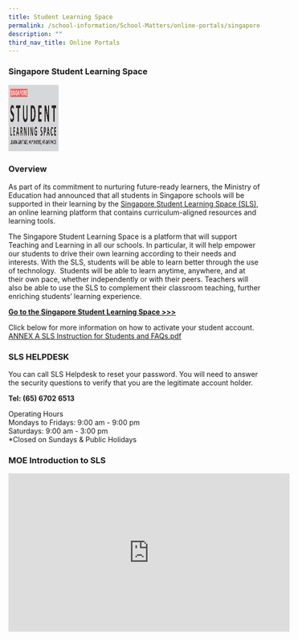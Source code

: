 ```yaml
---
title: Student Learning Space
permalink: /school-information/School-Matters/online-portals/singapore-student-learning-space
description: ""
third_nav_title: Online Portals
---
```




### Singapore Student Learning Space


<p><a href="https://vle.learning.moe.edu.sg/login">
<img src="/images/sls_big.jpeg" alt="W3Schools.com" width="100" height="132">
</a></p>

### Overview


As part of its commitment to nurturing future-ready learners, the Ministry of Education had announced that all students in Singapore schools will be supported in their learning by the [Singapore Student Learning Space (SLS)](https://vle.learning.moe.edu.sg/login), an online learning platform that contains curriculum-aligned resources and learning tools.  

  

The Singapore Student Learning Space is a platform that will support Teaching and Learning in all our schools. In particular, it will help empower our students to drive their own learning according to their needs and interests. With the SLS, students will be able to learn better through the use of technology.  Students will be able to learn anytime, anywhere, and at their own pace, whether independently or with their peers. Teachers will also be able to use the SLS to complement their classroom teaching, further enriching students’ learning experience.

[**Go to the Singapore Student Learning Space >>>**](https://vle.learning.moe.edu.sg/login)

Click below for more information on how to activate your student account.
[ANNEX A SLS Instruction for Students and FAQs.pdf](/files/ANNEX%20A%20SLS%20Instruction%20for%20Students%20and%20FAQs.pdf)

### SLS HELPDESK

You can call SLS Helpdesk to reset your password. You will need to answer the security questions to verify that you are the legitimate account holder.   

**Tel: (65) 6702 6513**

Operating Hours <br>
Mondays to Fridays: 9:00 am - 9:00 pm<br>
Saturdays: 9:00 am - 3:00 pm<br>
\*Closed on Sundays & Public Holidays

### MOE Introduction to SLS
<iframe width="560" height="315" src="https://www.youtube.com/embed/F0FTP2FveSg" title="YouTube video player" frameborder="0" allow="accelerometer; autoplay; clipboard-write; encrypted-media; gyroscope; picture-in-picture" allowfullscreen></iframe>

